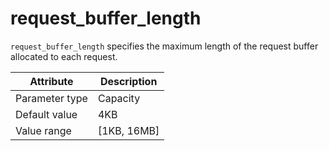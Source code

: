 # request_buffer_length

`request_buffer_length` specifies the maximum length of the request buffer allocated to each request.

| Attribute | Description |
|----------|---------|
| Parameter type | Capacity |
| Default value | 4KB |
| Value range | [1KB, 16MB] |

